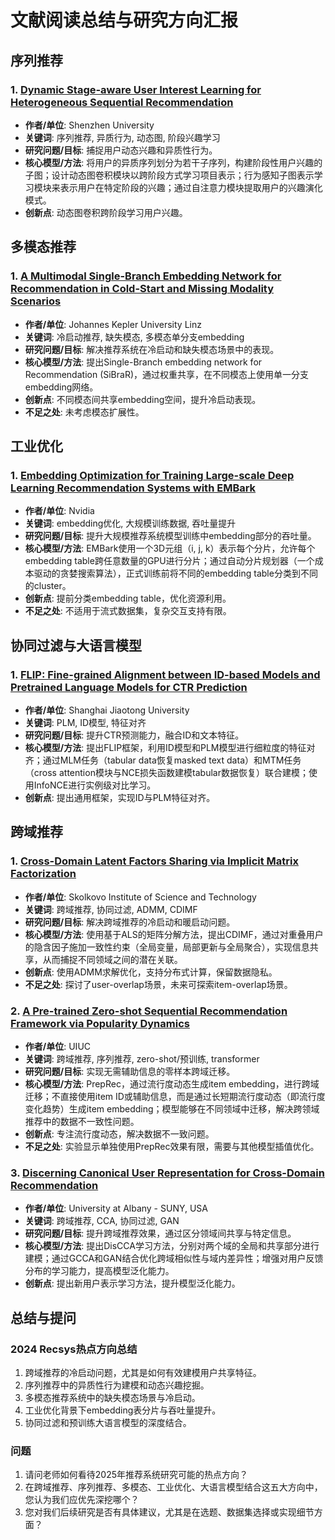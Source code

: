 # 文献阅读总结与研究方向汇报

## 序列推荐

### 1. [Dynamic Stage-aware User Interest Learning for Heterogeneous Sequential Recommendation](https://dl.acm.org/doi/pdf/10.1145/3640457.3688103)
- **作者/单位**: Shenzhen University  
- **关键词**: 序列推荐, 异质行为, 动态图, 阶段兴趣学习  
- **研究问题/目标**: 捕捉用户动态兴趣和异质性行为。
- **核心模型/方法**: 将用户的异质序列划分为若干子序列，构建阶段性用户兴趣的子图；设计动态图卷积模块以跨阶段方式学习项目表示；行为感知子图表示学习模块来表示用户在特定阶段的兴趣；通过自注意力模块提取用户的兴趣演化模式。  
- **创新点**: 动态图卷积跨阶段学习用户兴趣。

## 多模态推荐

### 1. [A Multimodal Single-Branch Embedding Network for Recommendation in Cold-Start and Missing Modality Scenarios](https://dl.acm.org/doi/pdf/10.1145/3640457.3688138)
- **作者/单位**: Johannes Kepler University Linz  
- **关键词**: 冷启动推荐, 缺失模态, 多模态单分支embedding  
- **研究问题/目标**: 解决推荐系统在冷启动和缺失模态场景中的表现。
- **核心模型/方法**: 提出Single-Branch embedding network for Recommendation (SiBraR)，通过权重共享，在不同模态上使用单一分支embedding网络。  
- **创新点**: 不同模态间共享embedding空间，提升冷启动表现。
- **不足之处**: 未考虑模态扩展性。

## 工业优化

### 1. [Embedding Optimization for Training Large-scale Deep Learning Recommendation Systems with EMBark](https://dl.acm.org/doi/pdf/10.1145/3640457.3688111)
- **作者/单位**: Nvidia  
- **关键词**: embedding优化, 大规模训练数据, 吞吐量提升  
- **研究问题/目标**: 提升大规模推荐系统模型训练中embedding部分的吞吐量。
- **核心模型/方法**: EMBark使用一个3D元组（i, j, k）表示每个分片，允许每个embedding table跨任意数量的GPU进行分片；通过自动分片规划器（一个成本驱动的贪婪搜索算法），正式训练前将不同的embedding table分类到不同的cluster。  
- **创新点**: 提前分类embedding table，优化资源利用。  
- **不足之处**: 不适用于流式数据集，复杂交互支持有限。

## 协同过滤与大语言模型

### 1. [FLIP: Fine-grained Alignment between ID-based Models and Pretrained Language Models for CTR Prediction](https://arxiv.org/html/2310.19453v4)
- **作者/单位**: Shanghai Jiaotong University  
- **关键词**: PLM, ID模型, 特征对齐  
- **研究问题/目标**: 提升CTR预测能力，融合ID和文本特征。
- **核心模型/方法**: 提出FLIP框架，利用ID模型和PLM模型进行细粒度的特征对齐；通过MLM任务（tabular data恢复masked text data）和MTM任务（cross attention模块与NCE损失函数建模tabular数据恢复）联合建模；使用InfoNCE进行实例级对比学习。  
- **创新点**: 提出通用框架，实现ID与PLM特征对齐。

## 跨域推荐

### 1. [Cross-Domain Latent Factors Sharing via Implicit Matrix Factorization](https://arxiv.org/pdf/2409.15568)
- **作者/单位**: Skolkovo Institute of Science and Technology  
- **关键词**: 跨域推荐, 协同过滤, ADMM, CDIMF  
- **研究问题/目标**: 解决跨域推荐的冷启动和暖启动问题。
- **核心模型/方法**: 使用基于ALS的矩阵分解方法，提出CDIMF，通过对重叠用户的隐含因子施加一致性约束（全局变量，局部更新与全局聚合），实现信息共享，从而捕捉不同领域之间的潜在关联。  
- **创新点**: 使用ADMM求解优化，支持分布式计算，保留数据隐私。  
- **不足之处**: 探讨了user-overlap场景，未来可探索item-overlap场景。

### 2. [A Pre-trained Zero-shot Sequential Recommendation Framework via Popularity Dynamics](https://arxiv.org/abs/2401.01497)
- **作者/单位**: UIUC  
- **关键词**: 跨域推荐, 序列推荐, zero-shot/预训练, transformer  
- **研究问题/目标**: 实现无需辅助信息的零样本跨域迁移。
- **核心模型/方法**: PrepRec，通过流行度动态生成item embedding，进行跨域迁移；不直接使用item ID或辅助信息，而是通过长短期流行度动态（即流行度变化趋势）生成item embedding；模型能够在不同领域中迁移，解决跨领域推荐中的数据不一致性问题。  
- **创新点**: 专注流行度动态，解决数据不一致问题。
- **不足之处**: 实验显示单独使用PrepRec效果有限，需要与其他模型插值优化。

### 3. [Discerning Canonical User Representation for Cross-Domain Recommendation](https://dl.acm.org/doi/fullHtml/10.1145/3640457.3688114)
- **作者/单位**: University at Albany - SUNY, USA  
- **关键词**: 跨域推荐, CCA, 协同过滤, GAN  
- **研究问题/目标**: 提升跨域推荐效果，通过区分领域间共享与特定信息。
- **核心模型/方法**: 提出DisCCA学习方法，分别对两个域的全局和共享部分进行建模；通过GCCA和GAN结合优化跨域相似性与域内差异性；增强对用户反馈分布的学习能力，提高模型泛化能力。  
- **创新点**: 提出新用户表示学习方法，提升模型泛化能力。

## 总结与提问

### 2024 Recsys热点方向总结
1. 跨域推荐的冷启动问题，尤其是如何有效建模用户共享特征。
2. 序列推荐中的异质性行为建模和动态兴趣挖掘。
3. 多模态推荐系统中的缺失模态场景与冷启动。
4. 工业优化背景下embedding表分片与吞吐量提升。
5. 协同过滤和预训练大语言模型的深度结合。

### 问题
1. 请问老师如何看待2025年推荐系统研究可能的热点方向？
2. 在跨域推荐、序列推荐、多模态、工业优化、大语言模型结合这五大方向中，您认为我们应优先深挖哪个？
3. 您对我们后续研究是否有具体建议，尤其是在选题、数据集选择或实现细节方面？
